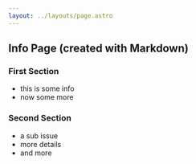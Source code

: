 ```yaml
---
layout: ../layouts/page.astro
---
```


## Info Page (created with Markdown)

### First Section

-   this is some info
-   now some more

### Second Section

-   a sub issue
-   more details
-   and more
